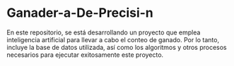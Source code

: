 # Ganader-a-De-Precisi-n
En este repositorio, se está desarrollando un proyecto que emplea inteligencia artificial para llevar a cabo el conteo de ganado. Por lo tanto, incluye la base de datos utilizada, así como los algoritmos y otros procesos necesarios para ejecutar exitosamente este proyecto.
